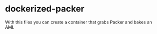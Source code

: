 # dockerized-packer
With this files you can create a container that grabs Packer and bakes an AMI. 
